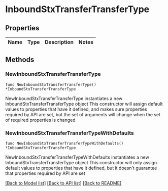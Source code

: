 # InboundStxTransferTransferType

## Properties

Name | Type | Description | Notes
------------ | ------------- | ------------- | -------------

## Methods

### NewInboundStxTransferTransferType

`func NewInboundStxTransferTransferType() *InboundStxTransferTransferType`

NewInboundStxTransferTransferType instantiates a new InboundStxTransferTransferType object
This constructor will assign default values to properties that have it defined,
and makes sure properties required by API are set, but the set of arguments
will change when the set of required properties is changed

### NewInboundStxTransferTransferTypeWithDefaults

`func NewInboundStxTransferTransferTypeWithDefaults() *InboundStxTransferTransferType`

NewInboundStxTransferTransferTypeWithDefaults instantiates a new InboundStxTransferTransferType object
This constructor will only assign default values to properties that have it defined,
but it doesn't guarantee that properties required by API are set


[[Back to Model list]](../README.md#documentation-for-models) [[Back to API list]](../README.md#documentation-for-api-endpoints) [[Back to README]](../README.md)



